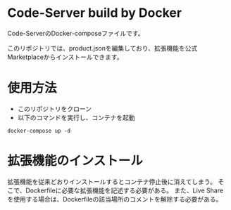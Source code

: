 # Code-Server build by Docker
Code-ServerのDocker-composeファイルです。

このリポジトリでは、product.jsonを編集しており、拡張機能を公式Marketplaceからインストールできます。

# 使用方法
- このリポジトリをクローン
- 以下のコマンドを実行し、コンテナを起動
```
docker-compose up -d
```

# 拡張機能のインストール
拡張機能を従来どおりインストールするとコンテナ停止後に消えてしまう。
そこで、Dockerfileに必要な拡張機能を記述する必要がある。
また、Live Shareを使用する場合は、Dockerfileの該当場所のコメントを解除する必要がある。
